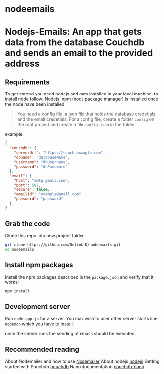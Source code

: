 # nodeemails

Nodejs-Emails: An app that gets data from the database Couchdb and sends an email to the provided address
=========================================================================================================

## Requirements

To get started you need nodejs and npm installed in your local machine. to install node follow: 
[Nodejs](https://nodejs.org/en). npm (node package manager) is installed once the node have been installed

> You need a config file, a json file that holds the database credetials and the email credetials.
For a config file, create a folder `config` on the root project and create a file `cpnfig.json` in the folder

example:
```json
{
  "couchdb": {
    "serverUrl": "https://couch.example.com",
    "dbname": "databaseName",
    "username": "dbUsername",
    "password": "dbPassword"
  },
  "email": {
    "host": "smtp.gmail.com",
    "port": 587,
    "secure": false,
  	"emailid": "example@gmail.com",
  	"password": "password"
  }
}
```
## Grab the code

Clone this repo into new project folder.
```bash
git clone https://github.com/Delink-D/nodeemails.git
cd nodeemails
```

## Install npm packages

Install the npm packages described in the `package.json` and verify that it works:

```bash
npm install
```

## Development server

Run `node app.js` for a server.
You may wish to user other server starts line `nodemon` which you have to install.

once the server runs the sending of emails should be executed.

## Recommended reading

About Nodemailer and how to use [Nodemailer](https://nodemailer.com/about)
About nodejs [nodejs](https://nodejs.org/en/docs)
Getting started with Pouchdb [pouchdb](https://pouchdb.com/getting-started.html)
Nano documentation [couchdb-nano](https://github.com/apache/couchdb-nano)